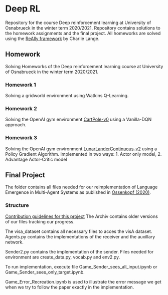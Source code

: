# Deep RL
Repository for the course Deep reinforcement learning at University of Osnabrueck in the winter term 2020/2021.
Repository contains solutions to the homework assignments and the final project.
All homeworks are solved using the [ReAlly framework](https://github.com/geronimocharlie/ReAllY) by Charlie Lange.

## Homework
Solving Homeworks of the Deep reinforcement learning course at University of Osnabrueck in the winter term 2020/2021.

### Homework 1
Solving a gridworld environment using Watkins Q-Learning.

### Homework 2
Solving the OpenAI gym environment [CartPole-v0](https://gym.openai.com/envs/CartPole-v0/) using 
a Vanilla-DQN approach.

### Homework 3
Solving the OpenAI gym environment [LunarLanderContinuous-v2](https://gym.openai.com/envs/LunarLanderContinuous-v2/) using a Policy Gradient Algorithm. Implemented in two ways: 1. Actor only model, 2. Advantage Actor-Critic model

## Final Project
The folder contains all files needed for our reimplementation of Language Emergence in Multi-Agent Systems as published in [Ossenkopf (2020)](https://openreview.net/forum?id=Hke1gySFvB).

### Structure

[Contribution guidelines for this project](FinalProject/Archiv.py)
The Archiv contains older versions of our files tracking our progress.

The visa_dataset contains all necessary files to acces the visA dataset.
Agents.py contains the implementations of the receiver and the auxillary network.

Sender2.py contains the implementation of the sender.
Files needed for environment are create_data.py, vocab.py and env2.py.

To run implementation, execute file Game_Sender_sees_all_input.ipynb or Game_Sender_sees_only_target.ipynb.

Game_Error_Recreation.ipynb is used to illustrate the error message we get when we try to follow the paper exactly in the implementation.
